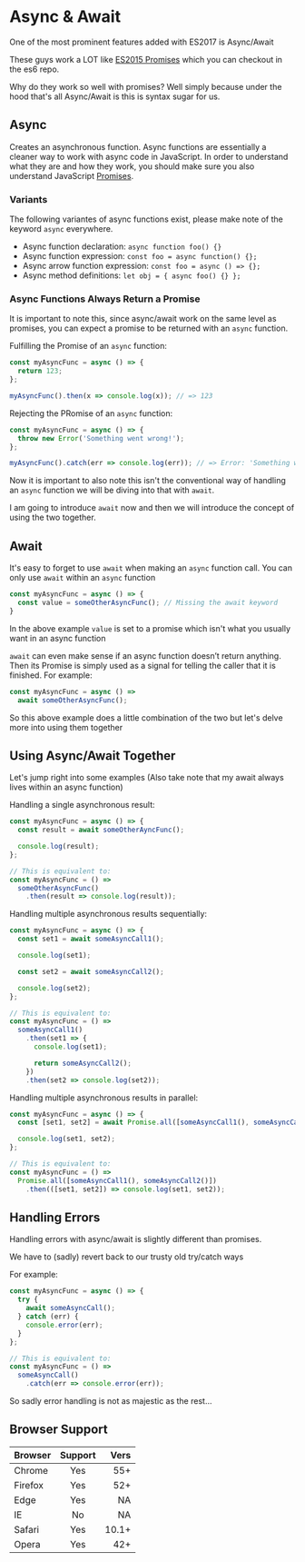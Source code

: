 # Async & Await

One of the most prominent features added with ES2017 is Async/Await

These guys work a LOT like [ES2015 Promises](https://github.com/dusty-learning/es6/tree/master/promises) which you can checkout in the es6 repo.

Why do they work so well with promises? Well simply because under the hood that's all Async/Await is this is syntax sugar for us.

## Async

Creates an asynchronous function. Async functions are essentially a cleaner way to work with async code in JavaScript. In order to understand what they are and how they work, you should make sure you also understand JavaScript [Promises](https://github.com/dusty-learning/es6/tree/master/promises).


### Variants

The following variantes of async functions exist, please make note of the keyword `async` everywhere.

- Async function declaration: `async function foo() {}`
- Async function expression: `const foo = async function() {};`
- Async arrow function expression: `const foo = async () => {};`
- Async method definitions: `let obj = { async foo() {} };`

### Async Functions Always Return a Promise

It is important to note this, since async/await work on the same level as promises, you can expect a promise to be returned with an `async` function.

Fulfilling the Promise of an `async` function:

```js
const myAsyncFunc = async () => {
  return 123;
};

myAsyncFunc().then(x => console.log(x)); // => 123
```

Rejecting the PRomise of an `async` function:

```js
const myAsyncFunc = async () => {
  throw new Error('Something went wrong!');
};

myAsyncFunc().catch(err => console.log(err)); // => Error: 'Something went wrong!'
```

Now it is important to also note this isn't the conventional way of handling an `async` function we will be diving into that with `await`.

I am going to introduce `await` now and then we will introduce the concept of using the two together.

## Await

It's easy to forget to use `await` when making an `async` function call. You can only use `await` within an `async` function

```js
const myAsyncFunc = async () => {
  const value = someOtherAsyncFunc(); // Missing the await keyword
}
```

In the above example `value` is set to a promise which isn't what you usually want in an async function

`await` can even make sense if an async function doesn’t return anything. Then its Promise is simply used as a signal for telling the caller that it is finished. For example:

```js
const myAsyncFunc = async () =>
  await someOtherAsyncFunc();

```

So this above example does a little combination of the two but let's delve more into using them together

## Using Async/Await Together

Let's jump right into some examples (Also take note that my await always lives within an async function)

Handling a single asynchronous result:

```js
const myAsyncFunc = async () => {
  const result = await someOtherAyncFunc();

  console.log(result);
};

// This is equivalent to:
const myAsyncFunc = () =>
  someOtherAsyncFunc()
    .then(result => console.log(result));
```

Handling multiple asynchronous results sequentially:

```js
const myAsyncFunc = async () => {
  const set1 = await someAsyncCall1();

  console.log(set1);

  const set2 = await someAsyncCall2();

  console.log(set2);
};

// This is equivalent to:
const myAsyncFunc = () =>
  someAsyncCall1()
    .then(set1 => {
      console.log(set1);

      return someAsyncCall2();
    })
    .then(set2 => console.log(set2));
```

Handling multiple asynchronous results in parallel:

```js
const myAsyncFunc = async () => {
  const [set1, set2] = await Promise.all([someAsyncCall1(), someAsyncCall2()]);

  console.log(set1, set2);
};

// This is equivalent to:
const myAsyncFunc = () =>
  Promise.all([someAsyncCall1(), someAsyncCall2()])
    .then(([set1, set2]) => console.log(set1, set2));
```

## Handling Errors

Handling errors with async/await is slightly different than promises.

We have to (sadly) revert back to our trusty old try/catch ways

For example:

```js
const myAsyncFunc = async () => {
  try {
    await someAsyncCall();
  } catch (err) {
    console.error(err);
  }
};

// This is equivalent to:
const myAsyncFunc = () =>
  someAsyncCall()
    .catch(err => console.error(err));
```

So sadly error handling is not as majestic as the rest...

## Browser Support

| Browser       | Support       | Vers  |
| ------------- |:-------------:| -----:|
| Chrome        | Yes           | 55+   |
| Firefox       | Yes           | 52+   |
| Edge          | Yes           | NA    |
| IE            | No            | NA    |
| Safari        | Yes           | 10.1+ |
| Opera         | Yes           | 42+   |
